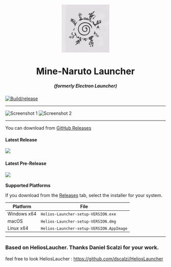 <p align="center"><img src="./app/assets/images/SealCircle.png" width="150px" height="150px" alt="aventium softworks"></p>

<h1 align="center">Mine-Naruto Launcher</h1>

<em><h5 align="center">(formerly Electron Launcher)</h5></em>

[![Build/release](https://github.com/Poulpinounette/Mine-NarutoLaucher/actions/workflows/build.yml/badge.svg)](https://github.com/Poulpinounette/Mine-NarutoLaucher/actions/workflows/build.yml)

---

![Screenshot 1](https://i.imgur.com/jVlgqyh.png)
![Screenshot 2](https://i.imgur.com/K6z80Nc.png)

---

You can download from [GitHub Releases](https://github.com/Poulpinounette/Mine-NarutoLaucher/releases)

#### Latest Release

[![](https://img.shields.io/github/release/Poulpinounette/Mine-NarutoLaucher.svg?style=flat-square)](https://github.com/dscalzi/HeliosLauncher/releases/latest)

#### Latest Pre-Release

[![](https://img.shields.io/github/release/Poulpinounette/Mine-NarutoLaucher/all.svg?style=flat-square)](https://github.com/dscalzi/HeliosLauncher/releases)

**Supported Platforms**

If you download from the [Releases](https://github.com/Poulpinounette/Mine-NarutoLaucher/releases) tab, select the installer for your system.

| Platform    | File                                     |
| ----------- | ---------------------------------------- |
| Windows x64 | `Helios-Launcher-setup-VERSION.exe`      |
| macOS       | `Helios-Launcher-setup-VERSION.dmg`      |
| Linux x64   | `Helios-Launcher-setup-VERSION.AppImage` |

---

### Based on HeliosLaucher. Thanks Daniel Scalzi for your work.

feel free to look HeliosLaucher : https://github.com/dscalzi/HeliosLauncher
